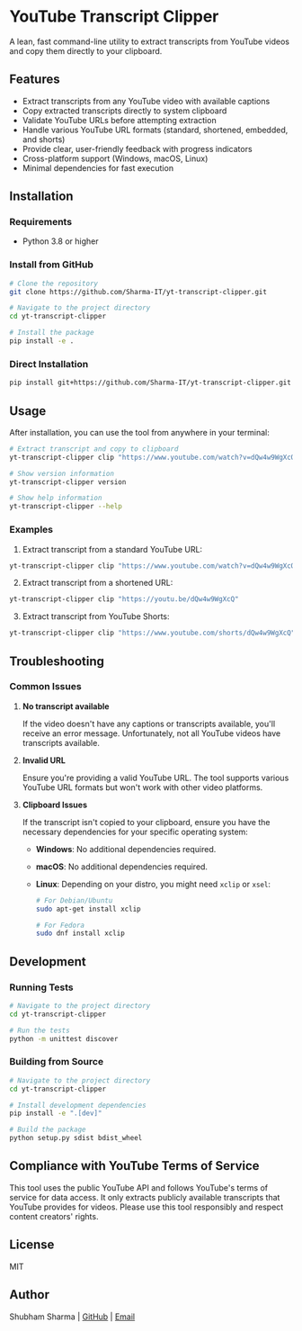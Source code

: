 # YouTube Transcript Clipper

A lean, fast command-line utility to extract transcripts from YouTube videos and copy them directly to your clipboard.

## Features

- Extract transcripts from any YouTube video with available captions
- Copy extracted transcripts directly to system clipboard
- Validate YouTube URLs before attempting extraction
- Handle various YouTube URL formats (standard, shortened, embedded, and shorts)
- Provide clear, user-friendly feedback with progress indicators
- Cross-platform support (Windows, macOS, Linux)
- Minimal dependencies for fast execution

## Installation

### Requirements

- Python 3.8 or higher

### Install from GitHub

```bash
# Clone the repository
git clone https://github.com/Sharma-IT/yt-transcript-clipper.git

# Navigate to the project directory
cd yt-transcript-clipper

# Install the package
pip install -e .
```

### Direct Installation

```bash
pip install git+https://github.com/Sharma-IT/yt-transcript-clipper.git
```

## Usage

After installation, you can use the tool from anywhere in your terminal:

```bash
# Extract transcript and copy to clipboard
yt-transcript-clipper clip "https://www.youtube.com/watch?v=dQw4w9WgXcQ"

# Show version information
yt-transcript-clipper version

# Show help information
yt-transcript-clipper --help
```

### Examples

1. Extract transcript from a standard YouTube URL:

```bash
yt-transcript-clipper clip "https://www.youtube.com/watch?v=dQw4w9WgXcQ"
```

2. Extract transcript from a shortened URL:

```bash
yt-transcript-clipper clip "https://youtu.be/dQw4w9WgXcQ"
```

3. Extract transcript from YouTube Shorts:

```bash
yt-transcript-clipper clip "https://www.youtube.com/shorts/dQw4w9WgXcQ"
```

## Troubleshooting

### Common Issues

1. **No transcript available**

   If the video doesn't have any captions or transcripts available, you'll receive an error message. Unfortunately, not all YouTube videos have transcripts available.

2. **Invalid URL**

   Ensure you're providing a valid YouTube URL. The tool supports various YouTube URL formats but won't work with other video platforms.

3. **Clipboard Issues**

   If the transcript isn't copied to your clipboard, ensure you have the necessary dependencies for your specific operating system:

   - **Windows**: No additional dependencies required.
   - **macOS**: No additional dependencies required.
   - **Linux**: Depending on your distro, you might need `xclip` or `xsel`:

     ```bash
     # For Debian/Ubuntu
     sudo apt-get install xclip
     
     # For Fedora
     sudo dnf install xclip
     ```

## Development

### Running Tests

```bash
# Navigate to the project directory
cd yt-transcript-clipper

# Run the tests
python -m unittest discover
```

### Building from Source

```bash
# Navigate to the project directory
cd yt-transcript-clipper

# Install development dependencies
pip install -e ".[dev]"

# Build the package
python setup.py sdist bdist_wheel
```

## Compliance with YouTube Terms of Service

This tool uses the public YouTube API and follows YouTube's terms of service for data access. It only extracts publicly available transcripts that YouTube provides for videos. Please use this tool responsibly and respect content creators' rights.

## License

MIT

## Author

Shubham Sharma | [GitHub](https://github.com/Sharma-IT) | [Email](mailto:shubhamsharma.emails@gmail.com)
